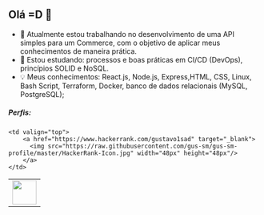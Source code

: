 ## Olá =D 👋

- 🔭 Atualmente estou trabalhando no desenvolvimento de uma API simples para um Commerce, com o objetivo de aplicar meus conhecimentos de maneira prática.
- 🌱 Estou estudando: processos e boas práticas em CI/CD (DevOps), princípios SOLID e NoSQL.
- 💡 Meus conhecimentos: React.js, Node.js, Express,HTML, CSS, Linux, Bash Script, Terraform, Docker, banco de dados relacionais (MySQL, PostgreSQL);


##### Perfis:

<table border="0">
  <tr>
    <td valign="top">
        <a href="https://linkedin.com/in/gustavo-sm" target="_blank">
          <img src="https://raw.githubusercontent.com/gus-sm/gus-sm-profile/master/linkedin_logo.png"  width="48px" height="48px"/>
        </a>
      </td> 
      
    <td valign="top">
        <a href="https://www.hackerrank.com/gustavo1sad" target="_blank">
          <img src="https://raw.githubusercontent.com/gus-sm/gus-sm-profile/master/HackerRank-Icon.jpg" width="48px" height="48px"/>
        </a>
    </td>
  </tr>
</table>

